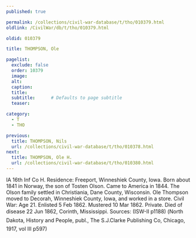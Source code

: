 ```yaml
---
published: true

permalink: /collections/civil-war-database/t/tho/010379.html
oldlink: /CivilWar/db/t/tho/010379.html

oldid: 010379

title: THOMPSON, Ole

pagelist:
  exclude: false
  order: 10379
  image: 
  alt:
  caption:
  title:
  subtitle:      # Defaults to page subtitle
  teaser:

category: 
  - T 
  - THO

previous:
  title: THOMPSON, Nils
  url: /collections/civil-war-database/t/tho/010378.html  
next:
  title: THOMPSON, Ole H.
  url: /collections/civil-war-database/t/tho/010380.html   
---
```

IA 16th Inf Co H. Residence: Freeport, Winneshiek County, Iowa. Born about 1841 in Norway, the son of Tosten Olson. Came to America in 1844. The Olson family settled in Christiania, Dane County, Wisconsin. Ole Thompson moved to Decorah, Winneshiek County, Iowa, and worked in a store. Civil War: Age 21. Enlisted 5 Feb 1862. Mustered 10 Mar 1862. Private. Died of disease 22 Jun 1862, Corinth, Mississippi. Sources: (ISW-II p1188) (&#147;North Dakota, History and People&#148;, publ., The S.J.Clarke Publishing Co, Chicago, 1917, vol III p597)